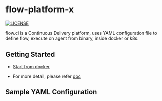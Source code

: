 flow-platform-x
============

[![LICENSE](https://img.shields.io/github/license/pingcap/tidb.svg)](https://github.com/pingcap/tidb/blob/master/LICENSE)  

flow.ci is a Continuous Delivery platform, uses YAML configuration file to define flow, 
execute on agent from binary, inside docker or k8s.

## Getting Started

- [Start from docker](https://github.com/FlowCI/docker)

- For more detail, please refer [doc](https://github.com/flowci/docs)

## Sample YAML Configuration

<script src="https://gist.github.com/gy2006/f8e4e0372e12099aca1f48797b653ea8.js"></script>
